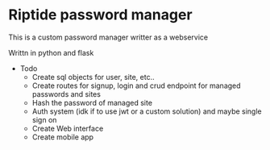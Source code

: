 # Riptide password manager

This is a custom password manager writter as a webservice

Writtn in python and flask

* Todo
  * Create sql objects for user, site, etc..
  * Create routes for signup, login and crud endpoint for managed passwords and sites
  * Hash the password of managed site
  * Auth system (idk if to use jwt or a custom solution) and maybe single sign on 
  * Create Web interface
  * Create mobile app